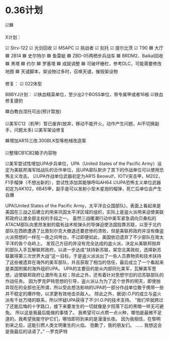 # 0.36计划

☑🟦

X计划：

☑ Strv-122
☑ 光剑回收
☑ M5APC
☑ 挑战者
☑ 刻托 
☑ 提尔比茨
☑ T90
🟦 大厅
🟦 2B14
🟦 史尔特尔
🟦 鱼雷艇
🟦 ZBD-05两栖步兵战车
🟦 BRDM2、Baikal回收
🟦 黑塔
🟦 约尔
🟦 罗塞塔
🟦 成就调整
🟦 可破坏栅栏，参考DLC，可能需要修改地图
🟦 天谴脚本，架设物过多时，召唤天谴，摧毁架设物
 
修复：
☑ 022体型




BBBYJ计划：
☑铁血精英单位，至少出2个BOSS单位，带专属甲或者16板
☑铁血修复捷豹

🟦白教白涅托可出(预计暂放)

☑美军C12（机甲）暂已废弃(放弃，移动不能开火，动作产生问题，AI不切换副手，问题太多)
☑美军架设修复

🟦增加AR15三改.300BLK型等枪械改造案

☑整理CB1CB2箱子内容物

☑美军尝试性增加UPA步兵单位，UPA（United States of the Pacific Army）设定为美联邦海军陆战队的合作单位，且UPA部队默许了其下的作战单位可以使用恐怖主义攻击。
☑UPA作战单位武器初定为AR15 Beowulf，IOTV突击甲，M202，F1手榴弹（不想出新的），尝试性添加其能够呼叫AH64
☑UPA恐怖主义单位武器初定为AK102，6B45甲，副手是可以发射小型木星炮的榴弹，死亡后单位会产生自爆

UPA(United States of the Pacific Army，太平洋合众国部队)，表面上看起来是美国在三战之后建立的用来巩固太平洋区域的组织，实际上是盗火派用来迫使美联邦政府让渡全部主权的手段之一。
虽然三战暖潮行动中美军紧急调向贝桑松的ATACM部队向里昂发射的载有战术核弹头的导弹迫使法国投靠苏联，以至于北约部队在西欧遭遇了比敦刻尔克大撤退还要悲惨的溃败，但是美联邦政府并没有像盗火派预想的一样在一夜之间垮台，不过即便如此，美国依旧遗弃了不少部队在南太平洋的各个岛屿上。
发现己方目的并没有完全达成的盗火派，决定从美联邦抛弃的部队入手瓦解联邦政府，以进一步达成“扶持新苏联，架空北美政权，选择新苏联赢得第三次世界大战”这一目标。于是盗火派派出了一些人员靠物资和技术扶持了这些被遗弃在海外的美军部队，并且获取了相当的信任，最后成立了一个看起来是美国附属的海外组织UPA。
UPA的主要目的是从内部同化美军，瓦解美军思想，迫使联邦政府让渡所有主权；除此之外，还有着针对思想守旧的旧苏联部队的作战任务。
因为罗克萨特思想的引导，盗火派认为为了这个世界的明天，即使抛弃现在的全部也无所谓，所以受此想法影响的UPA的一部分作战单位敢于携带一些并不稳定的爆炸物，以求更有效地击杀敌人。
除此之外，据说I.O.P的成立与盗火派有千丝万缕的联系，所以怀疑UPA获得了不少I.O.P的技术支持。
“我们早就跨过了还能后悔的十字路口，接下来要发生的一切就像是夕阳落下后的黑暗一样无可避免。
所以这是我最后能做的事情了。
我希望可以点燃一点火种，哪怕是最微不足道的。我希望我能守护它们，哪怕即将到来的是漫漫长夜。
因为我相信，在黎明到来之后，这能引燃人类文明重生的火焰。
抱歉了，我的朋友们。
......
我想这会是我最后的话语了。”
			--罗克萨特
